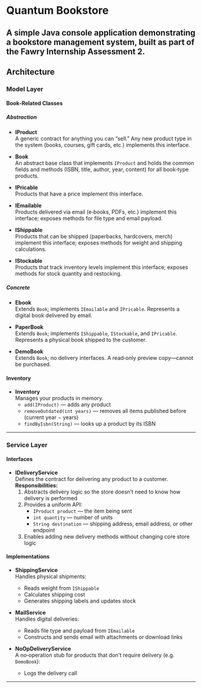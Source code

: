 # Quantum Bookstore

A simple Java console application demonstrating a bookstore management system, built as part of the Fawry Internship Assessment 2.  
---

## Architecture

### Model Layer

#### Book‑Related Classes

##### Abstraction

- **IProduct**  
  A generic contract for anything you can “sell.” Any new product type in the system (books, courses, gift cards, etc.) implements this interface.

- **Book**  
  An abstract base class that implements `IProduct` and holds the common fields and methods (ISBN, title, author, year, content) for all book‑type products.

- **IPricable**  
  Products that have a price implement this interface.

- **IEmailable**  
  Products delivered via email (e‑books, PDFs, etc.) implement this interface; exposes methods for file type and email payload.

- **IShippable**  
  Products that can be shipped (paperbacks, hardcovers, merch) implement this interface; exposes methods for weight and shipping calculations.

- **IStockable**  
  Products that track inventory levels implement this interface; exposes methods for stock quantity and restocking.

##### Concrete

- **Ebook**  
  Extends `Book`; implements `IEmailable` and `IPricable`. Represents a digital book delivered by email.

- **PaperBook**  
  Extends `Book`; implements `IShippable`, `IStockable`, and `IPricable`. Represents a physical book shipped to the customer.

- **DemoBook**  
  Extends `Book`; no delivery interfaces. A read‑only preview copy—cannot be purchased.

#### Inventory

- **Inventory**  
  Manages your products in memory.  
  - `add(IProduct)` — adds any product  
  - `removeOutdated(int years)` — removes all items published before (current year − years)  
  - `findByIsbn(String)` — looks up a product by its ISBN
---

### Service Layer

#### Interfaces

- **IDeliveryService**  
  Defines the contract for delivering any product to a customer.  
  **Responsibilities:**  
  1. Abstracts delivery logic so the store doesn’t need to know how delivery is performed  
  2. Provides a uniform API:  
     - `IProduct product` — the item being sent  
     - `int quantity` — number of units  
     - `String destination` — shipping address, email address, or other endpoint  
  3. Enables adding new delivery methods without changing core store logic  

#### Implementations

- **ShippingService**  
  Handles physical shipments:  
  - Reads weight from `IShippable`  
  - Calculates shipping cost  
  - Generates shipping labels and updates stock  

- **MailService**  
  Handles digital deliveries:  
  - Reads file type and payload from `IEmailable`  
  - Constructs and sends email with attachments or download links  

- **NoOpDeliveryService**  
  A no‑operation stub for products that don’t require delivery (e.g. `DemoBook`):  
  - Logs the delivery call  

---

